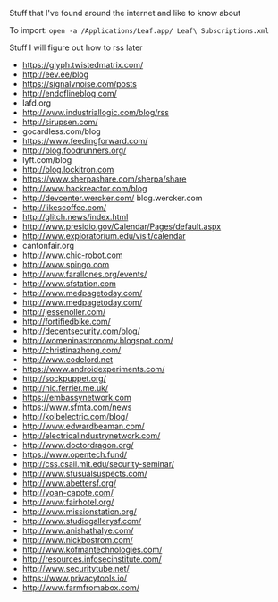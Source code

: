 Stuff that I've found around the internet and like to know about

To import: ``open -a /Applications/Leaf.app/ Leaf\ Subscriptions.xml``

Stuff I will figure out how to rss later

* https://glyph.twistedmatrix.com/
* http://eev.ee/blog
* https://signalvnoise.com/posts
* http://endoflineblog.com/
* lafd.org
* http://www.industriallogic.com/blog/rss
* http://sirupsen.com/
* gocardless.com/blog
* https://www.feedingforward.com/
* http://blog.foodrunners.org/
* lyft.com/blog
* http://blog.lockitron.com
* https://www.sherpashare.com/sherpa/share
* http://www.hackreactor.com/blog
* http://devcenter.wercker.com/ blog.wercker.com
* http://likescoffee.com/
* http://glitch.news/index.html
* http://www.presidio.gov/Calendar/Pages/default.aspx
* http://www.exploratorium.edu/visit/calendar
* cantonfair.org
* http://www.chic-robot.com
* http://www.spingo.com
* http://www.farallones.org/events/
* http://www.sfstation.com
* http://www.medpagetoday.com/
* http://www.medpagetoday.com/
* http://jessenoller.com/
* http://fortifiedbike.com/
* http://decentsecurity.com/blog/
* http://womeninastronomy.blogspot.com/
* http://christinazhong.com/
* http://www.codelord.net
* https://www.androidexperiments.com/
* http://sockpuppet.org/
* http://nic.ferrier.me.uk/
* https://embassynetwork.com
* https://www.sfmta.com/news
* http://kolbelectric.com/blog/
* http://www.edwardbeaman.com/
* http://electricalindustrynetwork.com/
* http://www.doctordragon.org/
* https://www.opentech.fund/
* http://css.csail.mit.edu/security-seminar/
* http://www.sfusualsuspects.com/
* http://www.abettersf.org/
* http://yoan-capote.com/
* http://www.fairhotel.org/
* http://www.missionstation.org/
* http://www.studiogallerysf.com/
* http://www.anishathalye.com/
* http://www.nickbostrom.com/
* http://www.kofmantechnologies.com/
* http://resources.infosecinstitute.com/
* http://www.securitytube.net/
* https://www.privacytools.io/
* http://www.farmfromabox.com/
